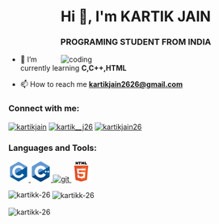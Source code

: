 <h1 align="center">Hi 👋, I'm KARTIK JAIN</h1>
<h3 align="center">PROGRAMING STUDENT FROM INDIA</h3>

<img align="right" alt="coding" width="400" src="https://cdn.dribbble.com/users/926537/screenshots/4502924/python-2.gif">

- 🌱 I’m currently learning **C,C++,HTML**

- 📫 How to reach me **kartikjain2626@gmail.com**

<h3 align="left">Connect with me:</h3>
<p align="left">
<a href="https://linkedin.com/in/kartikjain" target="blank"><img align="center" src="https://raw.githubusercontent.com/rahuldkjain/github-profile-readme-generator/master/src/images/icons/Social/linked-in-alt.svg" alt="kartikjain" height="30" width="40" /></a>
<a href="https://instagram.com/kartik__j26" target="blank"><img align="center" src="https://raw.githubusercontent.com/rahuldkjain/github-profile-readme-generator/master/src/images/icons/Social/instagram.svg" alt="kartik__j26" height="30" width="40" /></a>
<a href="https://www.codechef.com/users/kartikjain26" target="blank"><img align="center" src="https://cdn.jsdelivr.net/npm/simple-icons@3.1.0/icons/codechef.svg" alt="kartikjain26" height="30" width="40" /></a>
</p>

<h3 align="left">Languages and Tools:</h3>
<p align="left"> <a href="https://www.cprogramming.com/" target="_blank" rel="noreferrer"> <img src="https://raw.githubusercontent.com/devicons/devicon/master/icons/c/c-original.svg" alt="c" width="40" height="40"/> </a> <a href="https://www.w3schools.com/cpp/" target="_blank" rel="noreferrer"> <img src="https://raw.githubusercontent.com/devicons/devicon/master/icons/cplusplus/cplusplus-original.svg" alt="cplusplus" width="40" height="40"/> </a> <a href="https://git-scm.com/" target="_blank" rel="noreferrer"> <img src="https://www.vectorlogo.zone/logos/git-scm/git-scm-icon.svg" alt="git" width="40" height="40"/> </a> <a href="https://www.w3.org/html/" target="_blank" rel="noreferrer"> <img src="https://raw.githubusercontent.com/devicons/devicon/master/icons/html5/html5-original-wordmark.svg" alt="html5" width="40" height="40"/> </a> </p>

<p><img align="left" src="https://github-readme-stats.vercel.app/api/top-langs?username=kartikk-26&show_icons=true&locale=en&layout=compact" alt="kartikk-26" /></p>

<p>&nbsp;<img align="center" src="https://github-readme-stats.vercel.app/api?username=kartikk-26&show_icons=true&locale=en" alt="kartikk-26" /></p>

<p><img align="center" src="https://github-readme-streak-stats.herokuapp.com/?user=kartikk-26&" alt="kartikk-26" /></p>
